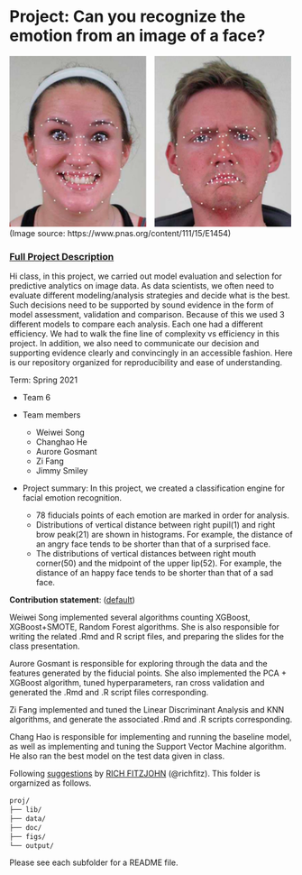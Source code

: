 # Project: Can you recognize the emotion from an image of a face? 
<img src="figs/CE.jpg" alt="Compound Emotions" width="500"/>
(Image source: https://www.pnas.org/content/111/15/E1454)

### [Full Project Description](doc/project3_desc.md)

Hi class, in this project, we carried out model evaluation and selection for predictive analytics on image data. As data scientists, we often need to evaluate different modeling/analysis strategies and decide what is the best. Such decisions need to be supported by sound evidence in the form of model assessment, validation and comparison. Because of this we used 3 different models to compare each analysis. Each one had a different efficiency. We had to walk the fine line of complexity vs efficiency in this project. In addition, we also need to communicate our decision and supporting evidence clearly and convincingly in an accessible fashion. Here is our repository organized for reproducibility and ease of understanding.

Term: Spring 2021

+ Team 6
+ Team members
	+ Weiwei Song
	+ Changhao He
	+ Aurore Gosmant
	+ Zi Fang
	+ Jimmy Smiley

+ Project summary: In this project, we created a classification engine for facial emotion recognition.
  +  78 fiducials points of each emotion are marked in order for analysis. 
  + Distributions of vertical distance between right pupil(1) and  right brow peak(21) are shown in  histograms. For example, the distance of an angry face tends to be shorter than that of a surprised face.
  + The distributions of vertical distances between right mouth corner(50)
and the midpoint of the upper lip(52).  For example, the distance of an happy face tends to be shorter than that of a sad face.
	
**Contribution statement**: ([default](doc/a_note_on_contributions.md)) 

Weiwei Song implemented several algorithms counting XGBoost, XGBoost+SMOTE,  Random Forest algorithms. She is also responsible for writing the related .Rmd and R script files, and preparing the slides for the class presentation.

Aurore Gosmant is responsible for exploring through the data and the features generated by the fiducial points. She also implemented the PCA + XGBoost algorithm, tuned hyperparameters, ran cross validation and generated the .Rmd and .R script files corresponding.

Zi Fang implemented and tuned the Linear Discriminant Analysis and KNN algorithms, and generate the associated .Rmd and .R scripts corresponding. 

Chang Hao is responsible for implementing and running the baseline model, as well as implementing and tuning the Support Vector Machine algorithm. He also ran the best model on the test data given in class.


Following [suggestions](http://nicercode.github.io/blog/2013-04-05-projects/) by [RICH FITZJOHN](http://nicercode.github.io/about/#Team) (@richfitz). This folder is orgarnized as follows.

```
proj/
├── lib/
├── data/
├── doc/
├── figs/
└── output/
```

Please see each subfolder for a README file.
